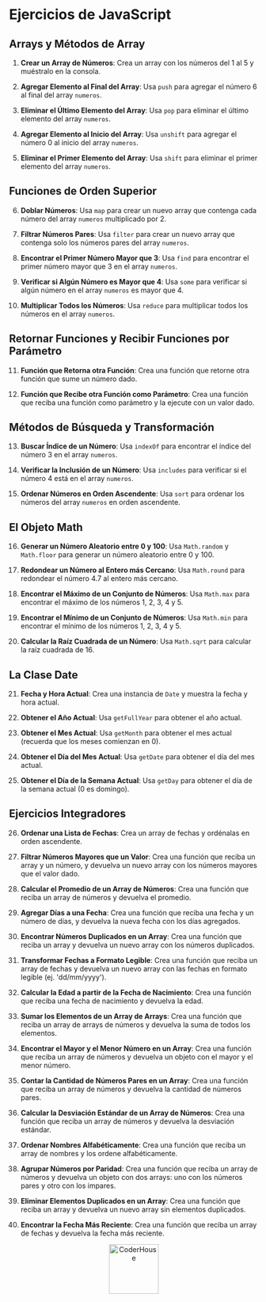 # Ejercicios de JavaScript

## Arrays y Métodos de Array

1. **Crear un Array de Números**: Crea un array con los números del 1 al 5 y muéstralo en la consola.

2. **Agregar Elemento al Final del Array**: Usa `push` para agregar el número 6 al final del array `numeros`.

3. **Eliminar el Último Elemento del Array**: Usa `pop` para eliminar el último elemento del array `numeros`.

4. **Agregar Elemento al Inicio del Array**: Usa `unshift` para agregar el número 0 al inicio del array `numeros`.

5. **Eliminar el Primer Elemento del Array**: Usa `shift` para eliminar el primer elemento del array `numeros`.

## Funciones de Orden Superior

6. **Doblar Números**: Usa `map` para crear un nuevo array que contenga cada número del array `numeros` multiplicado por 2.

7. **Filtrar Números Pares**: Usa `filter` para crear un nuevo array que contenga solo los números pares del array `numeros`.

8. **Encontrar el Primer Número Mayor que 3**: Usa `find` para encontrar el primer número mayor que 3 en el array `numeros`.

9. **Verificar si Algún Número es Mayor que 4**: Usa `some` para verificar si algún número en el array `numeros` es mayor que 4.

10. **Multiplicar Todos los Números**: Usa `reduce` para multiplicar todos los números en el array `numeros`.

## Retornar Funciones y Recibir Funciones por Parámetro

11. **Función que Retorna otra Función**: Crea una función que retorne otra función que sume un número dado.

12. **Función que Recibe otra Función como Parámetro**: Crea una función que reciba una función como parámetro y la ejecute con un valor dado.

## Métodos de Búsqueda y Transformación

13. **Buscar Índice de un Número**: Usa `indexOf` para encontrar el índice del número 3 en el array `numeros`.

14. **Verificar la Inclusión de un Número**: Usa `includes` para verificar si el número 4 está en el array `numeros`.

15. **Ordenar Números en Orden Ascendente**: Usa `sort` para ordenar los números del array `numeros` en orden ascendente.

## El Objeto Math

16. **Generar un Número Aleatorio entre 0 y 100**: Usa `Math.random` y `Math.floor` para generar un número aleatorio entre 0 y 100.

17. **Redondear un Número al Entero más Cercano**: Usa `Math.round` para redondear el número 4.7 al entero más cercano.

18. **Encontrar el Máximo de un Conjunto de Números**: Usa `Math.max` para encontrar el máximo de los números 1, 2, 3, 4 y 5.

19. **Encontrar el Mínimo de un Conjunto de Números**: Usa `Math.min` para encontrar el mínimo de los números 1, 2, 3, 4 y 5.

20. **Calcular la Raíz Cuadrada de un Número**: Usa `Math.sqrt` para calcular la raíz cuadrada de 16.

## La Clase Date

21. **Fecha y Hora Actual**: Crea una instancia de `Date` y muestra la fecha y hora actual.

22. **Obtener el Año Actual**: Usa `getFullYear` para obtener el año actual.

23. **Obtener el Mes Actual**: Usa `getMonth` para obtener el mes actual (recuerda que los meses comienzan en 0).

24. **Obtener el Día del Mes Actual**: Usa `getDate` para obtener el día del mes actual.

25. **Obtener el Día de la Semana Actual**: Usa `getDay` para obtener el día de la semana actual (0 es domingo).

## Ejercicios Integradores

26. **Ordenar una Lista de Fechas**: Crea un array de fechas y ordénalas en orden ascendente.

27. **Filtrar Números Mayores que un Valor**: Crea una función que reciba un array y un número, y devuelva un nuevo array con los números mayores que el valor dado.

28. **Calcular el Promedio de un Array de Números**: Crea una función que reciba un array de números y devuelva el promedio.

29. **Agregar Días a una Fecha**: Crea una función que reciba una fecha y un número de días, y devuelva la nueva fecha con los días agregados.

30. **Encontrar Números Duplicados en un Array**: Crea una función que reciba un array y devuelva un nuevo array con los números duplicados.

31. **Transformar Fechas a Formato Legible**: Crea una función que reciba un array de fechas y devuelva un nuevo array con las fechas en formato legible (ej. 'dd/mm/yyyy').

32. **Calcular la Edad a partir de la Fecha de Nacimiento**: Crea una función que reciba una fecha de nacimiento y devuelva la edad.

33. **Sumar los Elementos de un Array de Arrays**: Crea una función que reciba un array de arrays de números y devuelva la suma de todos los elementos.

34. **Encontrar el Mayor y el Menor Número en un Array**: Crea una función que reciba un array de números y devuelva un objeto con el mayor y el menor número.

35. **Contar la Cantidad de Números Pares en un Array**: Crea una función que reciba un array de números y devuelva la cantidad de números pares.

36. **Calcular la Desviación Estándar de un Array de Números**: Crea una función que reciba un array de números y devuelva la desviación estándar.

37. **Ordenar Nombres Alfabéticamente**: Crea una función que reciba un array de nombres y los ordene alfabéticamente.

38. **Agrupar Números por Paridad**: Crea una función que reciba un array de números y devuelva un objeto con dos arrays: uno con los números pares y otro con los impares.

39. **Eliminar Elementos Duplicados en un Array**: Crea una función que reciba un array y devuelva un nuevo array sin elementos duplicados.

40. **Encontrar la Fecha Más Reciente**: Crea una función que reciba un array de fechas y devuelva la fecha más reciente.


<p align="center"> 
    <img src="https://jobs.coderhouse.com/assets/logos_coderhouse.png" alt="CoderHouse"  height="100"/>
</p>